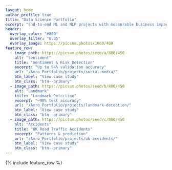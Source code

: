 ```yaml
---
layout: home
author_profile: true
title: "Data Science Portfolio"
excerpt: "End-to-end ML and NLP projects with measurable business impact."
header:
  overlay_color: "#000"
  overlay_filter: "0.35"
  overlay_image: https://picsum.photos/1600/400
feature_row:
  - image_path: https://picsum.photos/seed/a/800/450
    alt: "Sentiment"
    title: "Sentiment & Risk Detection"
    excerpt: "Up to 94% validation accuracy"
    url: "/Amro_Portfolio/projects/social-media/"
    btn_label: "View case study"
    btn_class: "btn--primary"
  - image_path: https://picsum.photos/seed/b/800/450
    alt: "Landmark"
    title: "Landmark Detection"
    excerpt: "~98% test accuracy"
    url: "/Amro_Portfolio/projects/landmark-detection/"
    btn_label: "View case study"
    btn_class: "btn--primary"
  - image_path: https://picsum.photos/seed/c/800/450
    alt: "Accidents"
    title: "UK Road Traffic Accidents"
    excerpt: "Patterns & prediction"
    url: "/Amro_Portfolio/projects/uk-accidents/"
    btn_label: "View case study"
    btn_class: "btn--primary"
---
```


{% include feature_row %}